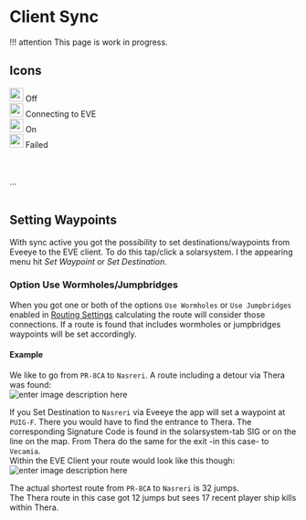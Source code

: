 # Client Sync

!!! attention
    This page is work in progress.

## Icons
<img src="https://raw.githubusercontent.com/Risingson/eedocs/master/docs/images/Marker-100_off.png" width="24" height="24" > Off<br>
<img src="https://raw.githubusercontent.com/Risingson/eedocs/master/docs/images/Marker-100_standby.png" width="24" height="24" > Connecting to EVE<br>
<img src="https://raw.githubusercontent.com/Risingson/eedocs/master/docs/images/Marker-100_on.png" width="24" height="24" > On<br>
<img src="https://raw.githubusercontent.com/Risingson/eedocs/master/docs/images/Marker-100_fail.png" width="24" height="24" > Failed<br>

<br><br>...<br><br>

## Setting Waypoints
With sync active you got the possibility to set destinations/waypoints from Eveeye to the EVE client. To do this tap/click a solarsystem. I the appearing menu hit *Set Waypoint* or *Set Destination*.
### Option Use Wormholes/Jumpbridges
When you got one or both of the options `Use Wormholes` or `Use Jumpbridges` enabled in [Routing Settings](https://eveeye.readthedocs.io/en/latest/ui/settings/#Route) calculating the route will consider those connections. If a route is found that includes wormholes or jumpbridges waypoints will be set accordingly.

#### Example
We like to go from `PR-8CA` to `Nasreri`.
A route including a detour via Thera was found:<br>![enter image description here](https://raw.githubusercontent.com/Risingson/eedocs/master/docs/images/route/Wormhole_routing_0.png)

If you Set Destination to `Nasreri` via Eveeye the app will set a waypoint at `PUIG-F`. There you would have to find the entrance to Thera. The corresponding Signature Code is found in the solarsystem-tab SIG or on the line on the map. From Thera do the same for the exit -in this case- to `Vecamia`.<br>
Within the EVE Client your route would look like this though:<br>
 ![enter image description here](https://raw.githubusercontent.com/Risingson/eedocs/master/docs/images/route/Wormhole_routing_1.png)

The actual shortest route from `PR-8CA` to `Nasreri` is 32 jumps.<br> 
The Thera route in this case got 12 jumps but sees 17 recent player ship kills within Thera.
<!--stackedit_data:
eyJoaXN0b3J5IjpbLTE3NjkzOTQwODgsODI3ODA2ODI3LDE4OD
AwMDE4LDE4OTI5MjYwOCwtNDIxNDU1Mjk4LDEwNjQxMTM3OSwt
MTI4MzUzNTA5NywtNzcwOTM2ODQwLDYwNzU2NDQ3LC0yMTAzNz
c1ODYzLDQwNDQxNDYxOSwtMjA4MDUwODU0NywxMjUzMTQ3NjU1
LC0xNDY3MDg4ODk0LDIwMjg3NzY2MjEsLTE1MTA1MjYwOTEsLT
EzNDU4NTMyNzldfQ==
-->
